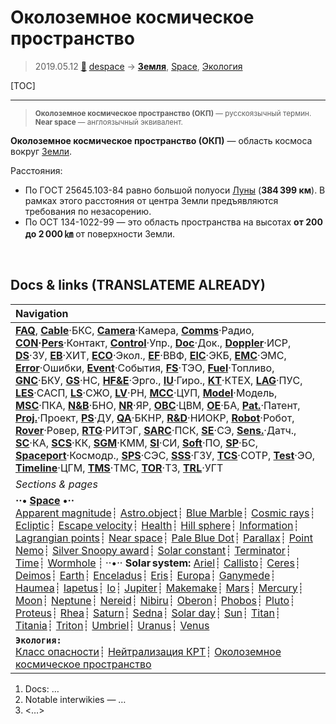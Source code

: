 # Околоземное космическое пространство
> 2019.05.12 [🚀](../index/index.md) [despace](index.md) → **[Земля](earth.md)**, [Space](index.md), [Экология](ecology.md)

[TOC]

---

> <small>**Околоземное космическое пространство (ОКП)** — русскоязычный термин. **Near space** — англоязычный эквивалент.</small>

**Околоземное космическое пространство (ОКП)** — область космоса вокруг [Земли](earth.md).

Расстояния:

   - По ГОСТ 25645.103-84 равно большой полуоси [Луны](moon.md) (**384 399 км**). В рамках этого расстояния от центра Земли предъявляются требования по незасорению.
   - По ОСТ 134-1022-99 — это область пространства на высотах **от 200 до 2 000 ㎞** от поверхности Земли.



<p style="page-break-after:always"> </p>

## Docs & links (TRANSLATEME ALREADY)
|Navigation|
|:--|
|**[FAQ](faq.md)**, **[Cable](cable.md)**·БКС, **[Camera](cam.md)**·Камера, **[Comms](comms.md)**·Радио, **[CON](contact.md)·[Pers](person.md)**·Контакт, **[Control](control.md)**·Упр., **[Doc](doc.md)**·Док., **[Doppler](doppler.md)**·ИСР, **[DS](ds.md)**·ЗУ, **[EB](eb.md)**·ХИТ, **[ECO](ecology.md)**·Экол., **[EF](ef.md)**·ВВФ, **[ElC](elc.md)**·ЭКБ, **[EMC](emc.md)**·ЭМС, **[Error](error.md)**·Ошибки, **[Event](event.md)**·События, **[FS](fs.md)**·ТЭО, **[Fuel](fuel.md)**·Топливо, **[GNC](gnc.md)**·БКУ, **[GS](scs.md)**·НС, **[HF&E](hfe.md)**·Эрго., **[IU](iu.md)**·Гиро., **[KT](kt.md)**·КТЕХ, **[LAG](lag.md)**·ПУC, **[LES](les.md)**·САСП, **[LS](ls.md)**·СЖО, **[LV](lv.md)**·РН, **[MCC](mcc.md)**·ЦУП, **[Model](model.md)**·Модель, **[MSC](sc.md)**·ПКА, **[N&B](nnb.md)**·БНО, **[NR](nr.md)**·ЯР, **[OBC](obc.md)**·ЦВМ, **[OE](oe.md)**·БА, **[Pat.](патент.md)**·Патент, **[Proj.](project.md)**·Проект, **[PS](ps.md)**·ДУ, **[QA](qa.md)**·БКНР, **[R&D](rnd.md)**·НИОКР, **[Robot](robotics.md)**·Робот, **[Rover](rover.md)**·Ровер, **[RTG](rtg.md)**·РИТЭГ, **[SARC](sarc.md)**·ПСК, **[SE](se.md)**·СЭ, **[Sens.](sensor.md)**·Датч., **[SC](sc.md)**·КА, **[SCS](scs.md)**·КК, **[SGM](sgm.md)**·КММ, **[SI](si.md)**·СИ, **[Soft](soft.md)**·ПО, **[SP](sp.md)**·БС, **[Spaceport](spaceport.md)**·Космодр., **[SPS](sps.md)**·СЭС, **[SSS](sss.md)**·ГЗУ, **[TCS](tcs.md)**·СОТР, **[Test](test.md)**·ЭО, **[Timeline](timeline.md)**·ЦГМ, **[TMS](tms.md)**·ТМС, **[TOR](tor.md)**·ТЗ, **[TRL](trl.md)**·УГТ|
|*Sections & pages*|
|**··• [Space](index.md) •··**<br> [Apparent magnitude](app_mag.md)┊ [Astro.object](aob.md)┊ [Blue Marble](earth.md)┊ [Cosmic rays](cr.md)┊ [Ecliptic](ecliptic.md)┊ [Escape velocity](esc_vel.md)┊ [Health](health.md)┊ [Hill sphere](hill_sphere.md)┊ [Information](info.md)┊ [Lagrangian points](l_points.md)┊ [Near space](near_space.md)┊ [Pale Blue Dot](earth.md)┊ [Parallax](parallax.md)┊ [Point Nemo](earth.md)┊ [Silver Snoopy award](silver_snoopy_award.md)┊ [Solar constant](solar_const.md)┊ [Terminator](terminator.md)┊ [Time](time.md)┊ [Wormhole](wormhole.md) ┊ ··•·· **Solar system:** [Ariel](ariel.md)┊ [Callisto](callisto.md)┊ [Ceres](ceres.md)┊ [Deimos](deimos.md)┊ [Earth](earth.md)┊ [Enceladus](enceladus.md)┊ [Eris](eris.md)┊ [Europa](europa.md)┊ [Ganymede](ganymede.md)┊ [Haumea](haumea.md)┊ [Iapetus](iapetus.md)┊ [Io](io.md)┊ [Jupiter](jupiter.md)┊ [Makemake](makemake.md)┊ [Mars](mars.md)┊ [Mercury](mercury.md)┊ [Moon](moon.md)┊ [Neptune](neptune.md)┊ [Nereid](nereid.md)┊ [Nibiru](nibiru.md)┊ [Oberon](oberon.md)┊ [Phobos](phobos.md)┊ [Pluto](pluto.md)┊ [Proteus](proteus.md)┊ [Rhea](rhea.md)┊ [Saturn](saturn.md)┊ [Sedna](sedna.md)┊ [Solar day](solar_day.md)┊ [Sun](sun.md)┊ [Titan](titan.md)┊ [Titania](titania.md)┊ [Triton](triton.md)┊ [Umbriel](umbriel.md)┊ [Uranus](uranus.md)┊ [Venus](venus.md)|
|**`Экология:`**<br> [Класс опасности](danger_goods.md)┊ [Нейтрализация КРТ](нейтрализация_крт.md)┊ [Околоземное космическое пространство](near_space.md)|

   1. Docs: …
   1. Notable interwikies — …
   1. <…>
